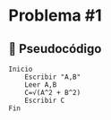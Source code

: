# Problema #1 
## 📝 Pseudocódigo
```
Inicio
    Escribir "A,B"
    Leer A,B
    C=√(A^2 + B^2)
    Escribir C
Fin
